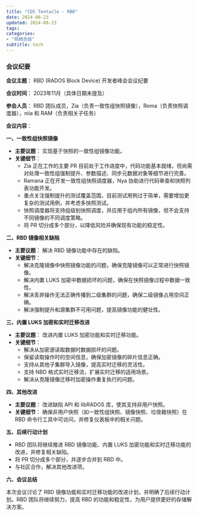 ```yaml
---
title: "CDS Tentacle - RBD"
date: 2024-08-23
updated: 2024-08-23
tags:
categories:
- "视频总结"
subtitle: tech
---
```




### 会议纪要

**会议主题**： RBD (RADOS Block Device) 开发者峰会会议纪要

**会议时间**： 2023年11月（具体日期未提及）

**参会人员**： RBD 团队成员，Zia（负责一致性组快照镜像），Roma（负责快照调度器），niia 和 RAM（负责相关子任务）

**会议内容**：

**一、一致性组快照镜像**

*   **主要议题**： 实现基于快照的一致性组镜像功能。
*   **关键细节**：
    *   Zia 正在工作的主要 PR 目前处于工作进度中，代码功能基本就绪，但尚需对处理一致性组强制提升、参数描述、同步元数据对象等细节进行完善。
    *   Ramana 正在开发一致性组快照调度器，Nya 协助进行代码审查和快照列表功能开发。
    *   重点关注强制提升的测试覆盖范围，目前测试用例过于简单，需要增加更复杂的测试用例，并考虑多快照测试。
    *   快照调度器将支持组级别快照调度，并应用于组内所有镜像，但不会支持不同镜像的不同调度策略。
    *   将 PR 切分成多个部分，以降低风险并确保现有功能的稳定性。

**二、RBD 镜像相关缺陷**

*   **主要议题**： 解决 RBD 镜像功能中存在的缺陷。
*   **关键细节**：
    *   解决克隆镜像中快照镜像功能的问题，确保克隆镜像可以正常进行快照镜像。
    *   解决内置 LUKS 加密中数据损坏的问题，确保在快照镜像过程中数据一致性。
    *   解决丢弃操作无法正确传播到二级集群的问题，确保二级镜像占用空间正确。
    *   解决强制提升和源集群不可用问题，提高镜像功能的健壮性。

**三、内置 LUKS 加密和实时迁移改进**

*   **主要议题**： 改进内置 LUKS 加密功能和实时迁移功能。
*   **关键细节**：
    *   解决从加密源读取数据时数据损坏的问题。
    *   保留读取操作时的空间信息，确保加密镜像的碎片信息正确。
    *   支持从其他子集群导入镜像，提高实时迁移的灵活性。
    *   支持 NBD 格式实时迁移流，扩展实时迁移的适用场景。
    *   解决从克隆镜像迁移时加密操作重复执行的问题。

**四、其他改进**

*   **主要议题**： 改进缺陷 API 和 libRADOS 库，使其支持非用户快照。
*   **关键细节**： 确保非用户快照（如一致性组快照、镜像快照、垃圾箱快照）在 RBD 命令行工具中可访问，并修复仪表板中的相关问题。

**五、后续行动计划**

*   RBD 团队将继续推进 RBD 镜像功能、内置 LUKS 加密功能和实时迁移功能的改进，并修复相关缺陷。
*   将 PR 切分成多个部分，并逐步合并到 RBD 中。
*   与社区合作，解决其他改进项。

**六、会议总结**

本次会议讨论了 RBD 镜像功能和实时迁移功能的改进计划，并明确了后续行动计划。RBD 团队将继续努力，提高 RBD 的功能和稳定性，为用户提供更好的存储解决方案。